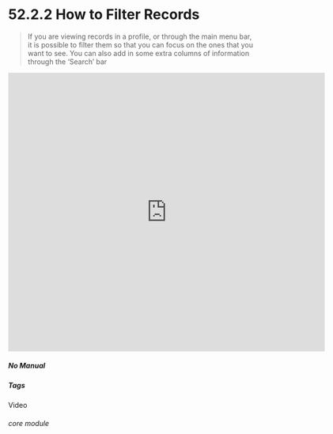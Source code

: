 # 52.2.2 How to Filter Records

> If you are viewing records in a profile, or through the main menu bar, it is possible to filter them so that you can focus on the ones that you want to see. You can also add in some extra columns of information through the ‘Search’ bar

<iframe title="How to Filter REcords" width="640" height="564" src="https://player.vimeo.com/video/279244828" data-video-display="home" frameborder="0" allowFullScreen mozallowfullscreen webkitAllowFullScreen></iframe>


##### No Manual

##### Tags
Video

###### core module
